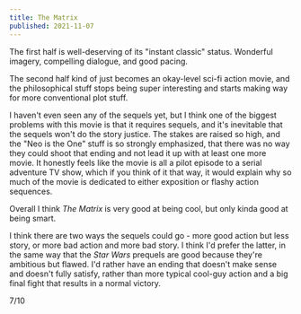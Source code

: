 ```yaml
---
title: The Matrix
published: 2021-11-07
---
```


The first half is well-deserving of its "instant classic" status. Wonderful imagery, compelling dialogue, and good pacing.

The second half kind of just becomes an okay-level sci-fi action movie, and the philosophical stuff stops being super interesting and starts making way for more conventional plot stuff.

I haven't even seen any of the sequels yet, but I think one of the biggest problems with this movie is that it requires sequels, and it's inevitable that the sequels won't do the story justice. The stakes are raised so high, and the "Neo is the One" stuff is so strongly emphasized, that there was no way they could shoot that ending and not lead it up with at least one more movie. It honestly feels like the movie is all a pilot episode to a serial adventure TV show, which if you think of it that way, it would explain why so much of the movie is dedicated to either exposition or flashy action sequences.

Overall I think _The Matrix_ is very good at being cool, but only kinda good at being smart.

I think there are two ways the sequels could go - more good action but less story, or more bad action and more bad story. I think I'd prefer the latter, in the same way that the _Star Wars_ prequels are good because they're ambitious but flawed. I'd rather have an ending that doesn't make sense and doesn't fully satisfy, rather than more typical cool-guy action and a big final fight that results in a normal victory.

7/10
